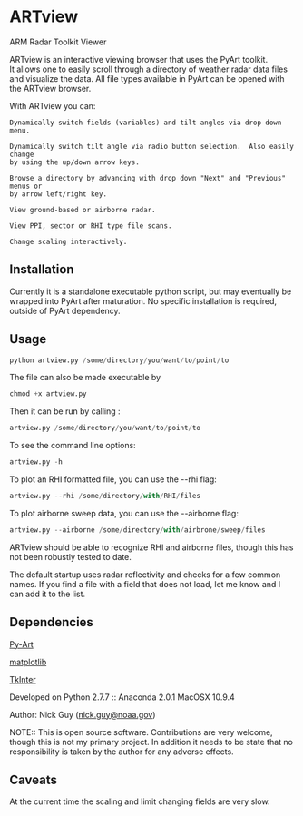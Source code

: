 ARTview
=======

ARM Radar Toolkit Viewer

ARTview is an interactive viewing browser that uses the PyArt toolkit.  
It allows one to easily scroll through a directory of weather radar data files 
and visualize the data.  All file types available in PyArt can be opened with
the ARTview browser.

With ARTview you can:

	Dynamically switch fields (variables) and tilt angles via drop down menu.
    
    Dynamically switch tilt angle via radio button selection.  Also easily change 
    by using the up/down arrow keys.
    
    Browse a directory by advancing with drop down "Next" and "Previous" menus or 
    by arrow left/right key.
    
    View ground-based or airborne radar.
    
    View PPI, sector or RHI type file scans.
    
    Change scaling interactively.
    
  
## Installation
Currently it is a standalone executable python script, but may eventually be wrapped into PyArt after maturation.
No specific installation is required, outside of PyArt dependency.

## Usage

```python
python artview.py /some/directory/you/want/to/point/to
```

The file can also be made executable by
```python
chmod +x artview.py
```

Then it can be run by calling :
```python
artview.py /some/directory/you/want/to/point/to
```

To see the command line options:
```python
artview.py -h
```

To plot an RHI formatted file, you can use the --rhi flag:
```python
artview.py --rhi /some/directory/with/RHI/files
```

To plot airborne sweep data, you can use the --airborne flag:
```python
artview.py --airborne /some/directory/with/airbrone/sweep/files
```

ARTview should be able to recognize RHI and airborne files, though this has not
been robustly tested to date.

The default startup uses radar reflectivity and checks for a few common names.
If you find a file with a field that does not load, let me know and I can add it
to the list.

## Dependencies
[Py-Art](https://github.com/ARM-DOE/pyart)

[matplotlib](http://matplotlib.org)

[TkInter](https://wiki.python.org/moin/TkInter)

Developed on Python 2.7.7 :: Anaconda 2.0.1 
MacOSX 10.9.4

Author: Nick Guy (nick.guy@noaa.gov)

NOTE:: This is open source software.  Contributions are very welcome, though this is not my primary project.  In addition it needs to be state that no responsibility is taken by the author for any adverse effects.

## Caveats
At the current time the scaling and limit changing fields are very slow.



